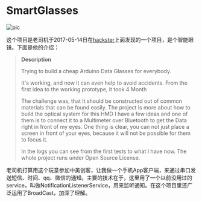 # SmartGlasses
![pic]("https://hackster.imgix.net/uploads/attachments/282489/2744261482922947650.jpg")

这个项目是老司机于2017-05-14日在[hackster]("https://www.hackster.io/alain-mauer/arduino-glasses-hmd-for-multimeter-b6cead")上面发现的一个项目，是个智能眼镜。下面是他的介绍：

>**Description**
>
>Trying to build a cheap Arduino Data Glasses for everybody.
>
>It's working, and now it can even help to avoid accidents. From the first idea to the working prototype, it took 4 Month
>
>The challenge was, that It should be constructed out of common materials that can be found easily. The project is more about how to build the optical system for this HMD I have a few ideas and one of them is to connect it to a Multimeter over Bluetooth to get the Data right in front of my eyes. One thing is clear, you can not just place a screen in front of your eyes, because it will not be possible for them to focus it.
>
>In the logs you can see from the first tests to what I have now. The whole project runs under Open Source License.

老司机打算用这个玩意参加中美创客，让我做一个手机App客户端，来通过串口发送短信、时间、qq、微信的通知。主要的技术在于，这里用了一个以前没用过的service，叫做NotificationListenerService，用来监听通知。在这个项目里还广泛运用了BroadCast，加深了理解。